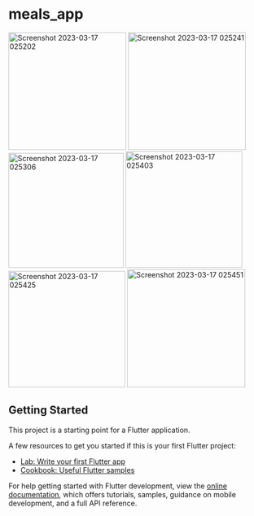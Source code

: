 # meals_app

<img width="231" alt="Screenshot 2023-03-17 025202" src="https://user-images.githubusercontent.com/67889306/225756278-ad34f485-29d2-4f96-9f64-ed67426a1d41.png">  <img width="231" alt="Screenshot 2023-03-17 025241" src="https://user-images.githubusercontent.com/67889306/225756287-ae753663-d5e6-41a0-852e-2b6879787d26.png">
<img width="226" alt="Screenshot 2023-03-17 025306" src="https://user-images.githubusercontent.com/67889306/225756292-c10818c9-0029-4636-bdec-a38e25f3a81c.png">  <img width="229" alt="Screenshot 2023-03-17 025403" src="https://user-images.githubusercontent.com/67889306/225756295-58b13305-498e-48c4-acdc-bfa09958a5ca.png">
<img width="229" alt="Screenshot 2023-03-17 025425" src="https://user-images.githubusercontent.com/67889306/225756299-28d1976a-13a9-43e2-acb7-d1d9056a6bb9.png"> <img width="232" alt="Screenshot 2023-03-17 025451" src="https://user-images.githubusercontent.com/67889306/225756301-049b0824-d819-49b6-b75a-977490a17d76.png">


## Getting Started

This project is a starting point for a Flutter application.

A few resources to get you started if this is your first Flutter project:

- [Lab: Write your first Flutter app](https://docs.flutter.dev/get-started/codelab)
- [Cookbook: Useful Flutter samples](https://docs.flutter.dev/cookbook)

For help getting started with Flutter development, view the
[online documentation](https://docs.flutter.dev/), which offers tutorials,
samples, guidance on mobile development, and a full API reference.
